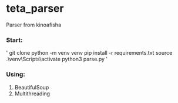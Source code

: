 # teta_parser
Parser from kinoafisha
### Start:
'
git clone 
python -m venv venv
pip install -r requirements.txt
source .\venv\Scripts\activate
python3 parse.py
'
### Using:
1. BeautifulSoup
2. Multithreading
